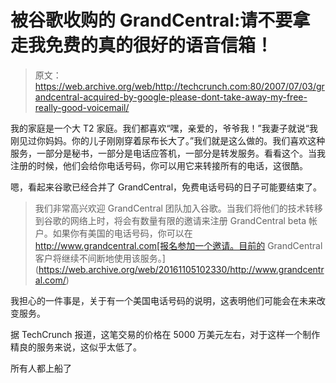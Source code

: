 # 被谷歌收购的 GrandCentral:请不要拿走我免费的真的很好的语音信箱！

> 原文：<https://web.archive.org/web/http://techcrunch.com:80/2007/07/03/grandcentral-acquired-by-google-please-dont-take-away-my-free-really-good-voicemail/>

我的家庭是一个大 T2 家庭。我们都喜欢“嘿，亲爱的，爷爷我！”我妻子就说“我刚见过你妈妈。你的儿子刚刚穿着尿布长大了。”我们就是这么做的。我们喜欢这种服务，一部分是秘书，一部分是电话应答机，一部分是转发服务。看看这个。当我注册的时候，他们会给你电话号码，你可以用它来转接所有的电话，这很酷。

嗯，看起来谷歌已经合并了 GrandCentral，免费电话号码的日子可能要结束了。

> 我们非常高兴欢迎 GrandCentral 团队加入谷歌。当我们将他们的技术转移到谷歌的网络上时，将会有数量有限的邀请来注册 GrandCentral beta 帐户。如果你有美国的电话号码，你可以在 http://www.grandcentral.com[报名参加一个邀请。目前的 GrandCentral 客户将继续不间断地使用该服务。](https://web.archive.org/web/20161105102330/http://www.grandcentral.com/)

我担心的一件事是，关于有一个美国电话号码的说明，这表明他们可能会在未来改变服务。

据 TechCrunch 报道，这笔交易的价格在 5000 万美元左右，对于这样一个制作精良的服务来说，这似乎太低了。

所有人都上船了